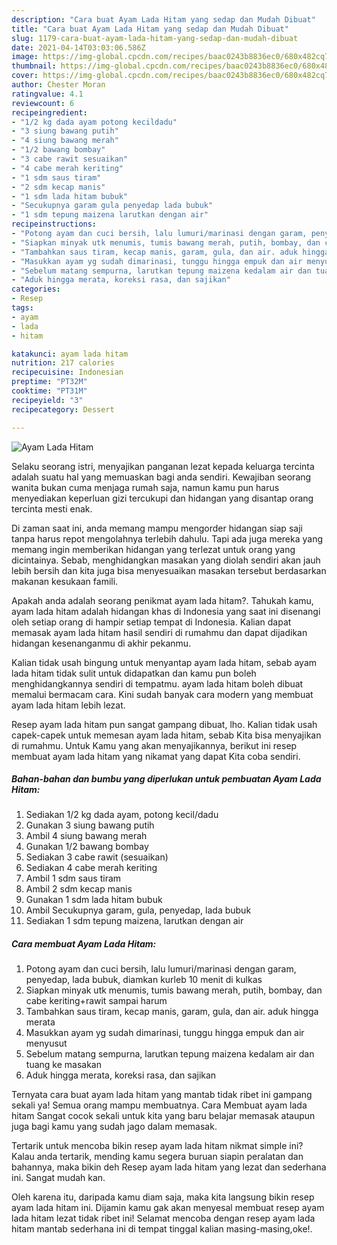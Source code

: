 ```yaml
---
description: "Cara buat Ayam Lada Hitam yang sedap dan Mudah Dibuat"
title: "Cara buat Ayam Lada Hitam yang sedap dan Mudah Dibuat"
slug: 1179-cara-buat-ayam-lada-hitam-yang-sedap-dan-mudah-dibuat
date: 2021-04-14T03:03:06.586Z
image: https://img-global.cpcdn.com/recipes/baac0243b8836ec0/680x482cq70/ayam-lada-hitam-foto-resep-utama.jpg
thumbnail: https://img-global.cpcdn.com/recipes/baac0243b8836ec0/680x482cq70/ayam-lada-hitam-foto-resep-utama.jpg
cover: https://img-global.cpcdn.com/recipes/baac0243b8836ec0/680x482cq70/ayam-lada-hitam-foto-resep-utama.jpg
author: Chester Moran
ratingvalue: 4.1
reviewcount: 6
recipeingredient:
- "1/2 kg dada ayam potong kecildadu"
- "3 siung bawang putih"
- "4 siung bawang merah"
- "1/2 bawang bombay"
- "3 cabe rawit sesuaikan"
- "4 cabe merah keriting"
- "1 sdm saus tiram"
- "2 sdm kecap manis"
- "1 sdm lada hitam bubuk"
- "Secukupnya garam gula penyedap lada bubuk"
- "1 sdm tepung maizena larutkan dengan air"
recipeinstructions:
- "Potong ayam dan cuci bersih, lalu lumuri/marinasi dengan garam, penyedap, lada bubuk, diamkan kurleb 10 menit di kulkas"
- "Siapkan minyak utk menumis, tumis bawang merah, putih, bombay, dan cabe keriting+rawit sampai harum"
- "Tambahkan saus tiram, kecap manis, garam, gula, dan air. aduk hingga merata"
- "Masukkan ayam yg sudah dimarinasi, tunggu hingga empuk dan air menyusut"
- "Sebelum matang sempurna, larutkan tepung maizena kedalam air dan tuang ke masakan"
- "Aduk hingga merata, koreksi rasa, dan sajikan"
categories:
- Resep
tags:
- ayam
- lada
- hitam

katakunci: ayam lada hitam 
nutrition: 217 calories
recipecuisine: Indonesian
preptime: "PT32M"
cooktime: "PT31M"
recipeyield: "3"
recipecategory: Dessert

---
```



![Ayam Lada Hitam](https://img-global.cpcdn.com/recipes/baac0243b8836ec0/680x482cq70/ayam-lada-hitam-foto-resep-utama.jpg)

Selaku seorang istri, menyajikan panganan lezat kepada keluarga tercinta adalah suatu hal yang memuaskan bagi anda sendiri. Kewajiban seorang  wanita bukan cuma menjaga rumah saja, namun kamu pun harus menyediakan keperluan gizi tercukupi dan hidangan yang disantap orang tercinta mesti enak.

Di zaman  saat ini, anda memang mampu mengorder hidangan siap saji tanpa harus repot mengolahnya terlebih dahulu. Tapi ada juga mereka yang memang ingin memberikan hidangan yang terlezat untuk orang yang dicintainya. Sebab, menghidangkan masakan yang diolah sendiri akan jauh lebih bersih dan kita juga bisa menyesuaikan masakan tersebut berdasarkan makanan kesukaan famili. 



Apakah anda adalah seorang penikmat ayam lada hitam?. Tahukah kamu, ayam lada hitam adalah hidangan khas di Indonesia yang saat ini disenangi oleh setiap orang di hampir setiap tempat di Indonesia. Kalian dapat memasak ayam lada hitam hasil sendiri di rumahmu dan dapat dijadikan hidangan kesenanganmu di akhir pekanmu.

Kalian tidak usah bingung untuk menyantap ayam lada hitam, sebab ayam lada hitam tidak sulit untuk didapatkan dan kamu pun boleh menghidangkannya sendiri di tempatmu. ayam lada hitam boleh dibuat memalui bermacam cara. Kini sudah banyak cara modern yang membuat ayam lada hitam lebih lezat.

Resep ayam lada hitam pun sangat gampang dibuat, lho. Kalian tidak usah capek-capek untuk memesan ayam lada hitam, sebab Kita bisa menyajikan di rumahmu. Untuk Kamu yang akan menyajikannya, berikut ini resep membuat ayam lada hitam yang nikamat yang dapat Kita coba sendiri.

<!--inarticleads1-->

##### Bahan-bahan dan bumbu yang diperlukan untuk pembuatan Ayam Lada Hitam:

1. Sediakan 1/2 kg dada ayam, potong kecil/dadu
1. Gunakan 3 siung bawang putih
1. Ambil 4 siung bawang merah
1. Gunakan 1/2 bawang bombay
1. Sediakan 3 cabe rawit (sesuaikan)
1. Sediakan 4 cabe merah keriting
1. Ambil 1 sdm saus tiram
1. Ambil 2 sdm kecap manis
1. Gunakan 1 sdm lada hitam bubuk
1. Ambil Secukupnya garam, gula, penyedap, lada bubuk
1. Sediakan 1 sdm tepung maizena, larutkan dengan air




<!--inarticleads2-->

##### Cara membuat Ayam Lada Hitam:

1. Potong ayam dan cuci bersih, lalu lumuri/marinasi dengan garam, penyedap, lada bubuk, diamkan kurleb 10 menit di kulkas
1. Siapkan minyak utk menumis, tumis bawang merah, putih, bombay, dan cabe keriting+rawit sampai harum
1. Tambahkan saus tiram, kecap manis, garam, gula, dan air. aduk hingga merata
1. Masukkan ayam yg sudah dimarinasi, tunggu hingga empuk dan air menyusut
1. Sebelum matang sempurna, larutkan tepung maizena kedalam air dan tuang ke masakan
1. Aduk hingga merata, koreksi rasa, dan sajikan




Ternyata cara buat ayam lada hitam yang mantab tidak ribet ini gampang sekali ya! Semua orang mampu membuatnya. Cara Membuat ayam lada hitam Sangat cocok sekali untuk kita yang baru belajar memasak ataupun juga bagi kamu yang sudah jago dalam memasak.

Tertarik untuk mencoba bikin resep ayam lada hitam nikmat simple ini? Kalau anda tertarik, mending kamu segera buruan siapin peralatan dan bahannya, maka bikin deh Resep ayam lada hitam yang lezat dan sederhana ini. Sangat mudah kan. 

Oleh karena itu, daripada kamu diam saja, maka kita langsung bikin resep ayam lada hitam ini. Dijamin kamu gak akan menyesal membuat resep ayam lada hitam lezat tidak ribet ini! Selamat mencoba dengan resep ayam lada hitam mantab sederhana ini di tempat tinggal kalian masing-masing,oke!.

